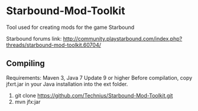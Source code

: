 Starbound-Mod-Toolkit
=====================

Tool used for creating mods for the game Starbound

Starbound forums link: http://community.playstarbound.com/index.php?threads/starbound-mod-toolkit.60704/

Compiling
---------
Requirements: Maven 3, Java 7 Update 9 or higher
Before compilation, copy jfxrt.jar in your Java installation into the ext folder.

  1. git clone https://github.com/Technius/Starbound-Mod-Toolkit.git
  2. mvn jfx:jar
